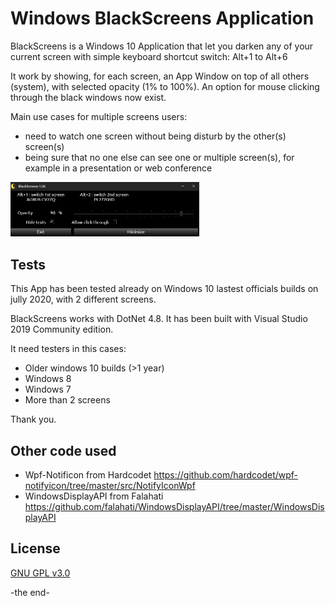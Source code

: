 # Windows BlackScreens Application

BlackScreens is a Windows 10 Application that let you darken any of your current screen with simple keyboard shortcut switch: Alt+1 to Alt+6

It work by showing, for each screen, an App Window on top of all others (system), with selected opacity (1% to 100%). An option for mouse clicking through the black windows now exist.

Main use cases for multiple screens users:
- need to watch one screen without being disturb by the other(s) screen(s)
- being sure that no one else can see one or multiple screen(s), for example in a presentation or web conference

<img src="docs/BlackScreens_MainWindow.png" width="60%">

## Tests

This App has been tested already on Windows 10 lastest officials builds on jully 2020, with 2 different screens.

BlackScreens works with DotNet 4.8. It has been built with Visual Studio 2019 Community edition.

It need testers in this cases:
- Older windows 10 builds (>1 year)
- Windows 8
- Windows 7
- More than 2 screens

Thank you.

## Other code used
- Wpf-Notificon from Hardcodet https://github.com/hardcodet/wpf-notifyicon/tree/master/src/NotifyIconWpf
- WindowsDisplayAPI from Falahati https://github.com/falahati/WindowsDisplayAPI/tree/master/WindowsDisplayAPI

## License

[GNU GPL v3.0](https://github.com/BlueBird67/BlackScreens/blob/master/LICENSE)

-the end-
